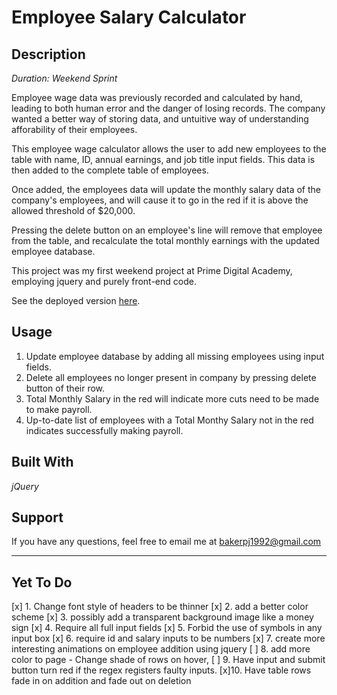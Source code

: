 # Employee Salary Calculator

## Description

 _Duration: Weekend Sprint_

Employee wage data was previously recorded and calculated by hand, leading to both human error and the danger of losing records. The company wanted a better way of storing data, and untuitive way of understanding afforability of their employees.

This employee wage calculator allows the user to add new employees to the table with name, ID, annual earnings, and job title input fields. This data is then added to the complete table of employees.

Once added, the employees data will update the monthly salary data of the company's employees, and will cause it to go in the red if it is above the allowed threshold of $20,000. 

Pressing the delete button on an employee's line will remove that employee from the table, and recalculate the total monthly earnings with the updated employee database.

This project was my first weekend project at Prime Digital Academy, employing jquery and purely front-end code.

See the deployed version [here](https://confident-bhabha-2f84bc.netlify.com/).

## Usage

1. Update employee database by adding all missing employees using input fields.
2. Delete all employees no longer present in company by pressing delete button of their row.
3. Total Monthly Salary in the red will indicate more cuts need to be made to make payroll.
4. Up-to-date list of employees with a Total Monthy Salary not in the red indicates successfully making payroll.

## Built With

_jQuery_

## Support

If you have any questions, feel free to email me at [bakerpj1992@gmail.com](www.google.com)

---

## Yet To Do

[x] 1. Change font style of headers to be thinner
[x] 2. add a better color scheme
[x] 3. possibly add a transparent background image like a money sign
[x] 4. Require all full input fields
[x] 5. Forbid the use of symbols in any input box
[x] 6. require id and salary inputs to be numbers
[x] 7. create more interesting animations on employee addition using jquery
[ ] 8. add more color to page - Change shade of rows on hover, 
[ ] 9. Have input and submit button turn red if the regex registers faulty inputs.
[x]10. Have table rows fade in on addition and fade out on deletion
